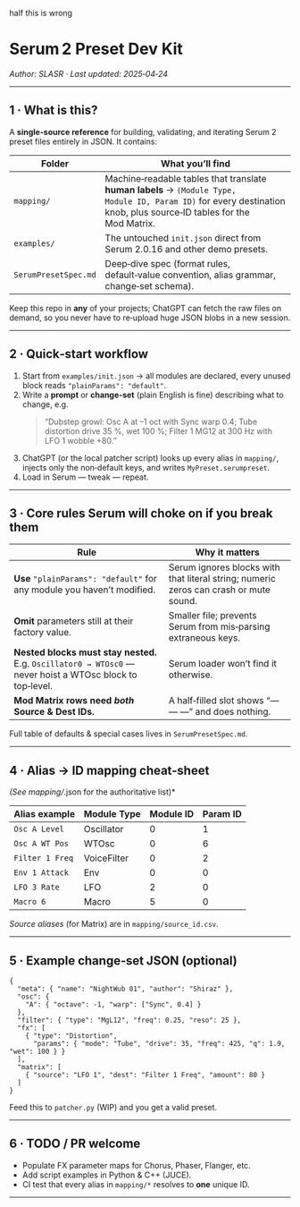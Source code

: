 half this is wrong

# Serum 2 Preset Dev Kit

*Author: SLASR · Last updated: 2025‑04‑24*

---

## 1 · What is this?

A **single‑source reference** for building, validating, and iterating Serum 2 preset files entirely in JSON.  It contains:

| Folder               | What you’ll find                                                                                                                                                     |
| -------------------- | -------------------------------------------------------------------------------------------------------------------------------------------------------------------- |
| `mapping/`           | Machine‑readable tables that translate **human labels** → `(Module Type, Module ID, Param ID)` for every destination knob, plus source‑ID tables for the Mod Matrix. |
| `examples/`          | The untouched `init.json` direct from Serum 2.0.16 and other demo presets.                                                                                           |
| `SerumPresetSpec.md` | Deep‑dive spec (format rules, default‑value convention, alias grammar, change‑set schema).                                                                           |

Keep this repo in **any** of your projects; ChatGPT can fetch the raw files on demand, so you never have to re‑upload huge JSON blobs in a new session.

---

## 2 · Quick‑start workflow

1. Start from `examples/init.json` → all modules are declared, every unused block reads `"plainParams": "default"`.
2. Write a **prompt** or **change‑set** (plain English is fine) describing what to change, e.g.
   > “Dubstep growl: Osc A at –1 oct with Sync warp 0.4; Tube distortion drive 35 %, wet 100 %; Filter 1 MG12 at 300 Hz with LFO 1 wobble +80.”
3. ChatGPT (or the local patcher script) looks up every alias in `mapping/`, injects only the non‑default keys, and writes `MyPreset.serumpreset`.
4. Load in Serum — tweak — repeat.

---

## 3 · Core rules Serum **will** choke on if you break them

| Rule                                                                                                      | Why it matters                                                                        |
| --------------------------------------------------------------------------------------------------------- | ------------------------------------------------------------------------------------- |
| **Use** `"plainParams": "default"` for any module you haven’t modified.                                   | Serum ignores blocks with that literal string; numeric zeros can crash or mute sound. |
| **Omit** parameters still at their factory value.                                                         | Smaller file; prevents Serum from mis‑parsing extraneous keys.                        |
| **Nested blocks must stay nested.** E.g. `Oscillator0 → WTOsc0` — never hoist a WTOsc block to top‑level. | Serum loader won’t find it otherwise.                                                 |
| **Mod Matrix rows need *****both***** Source & Dest IDs.**                                                | A half‑filled slot shows “— — —” and does nothing.                                    |

Full table of defaults & special cases lives in `SerumPresetSpec.md`.

---

## 4 · Alias → ID mapping cheat‑sheet

*(See mapping/*.json for the authoritative list)\*

| Alias example   | Module Type | Module ID | Param ID |
| --------------- | ----------- | --------- | -------- |
| `Osc A Level`   | Oscillator  | 0         | 1        |
| `Osc A WT Pos`  | WTOsc       | 0         | 6        |
| `Filter 1 Freq` | VoiceFilter | 0         | 2        |
| `Env 1 Attack`  | Env         | 0         | 0        |
| `LFO 3 Rate`    | LFO         | 2         | 0        |
| `Macro 6`       | Macro       | 5         | 0        |

*Source aliases* (for Matrix) are in `mapping/source_id.csv`.

---

## 5 · Example change‑set JSON (optional)

```jsonc
{
  "meta": { "name": "NightWub 01", "author": "Shiraz" },
  "osc": {
    "A": { "octave": -1, "warp": ["Sync", 0.4] }
  },
  "filter": { "type": "MgL12", "freq": 0.25, "reso": 25 },
  "fx": [
    { "type": "Distortion",
      "params": { "mode": "Tube", "drive": 35, "freq": 425, "q": 1.9, "wet": 100 } }
  ],
  "matrix": [
    { "source": "LFO 1", "dest": "Filter 1 Freq", "amount": 80 }
  ]
}
```

Feed this to `patcher.py` (WIP) and you get a valid preset.

---

## 6 · TODO / PR welcome

- Populate FX parameter maps for Chorus, Phaser, Flanger, etc.
- Add script examples in Python & C++ (JUCE).
- CI test that every alias in `mapping/*` resolves to **one** unique ID.

---

